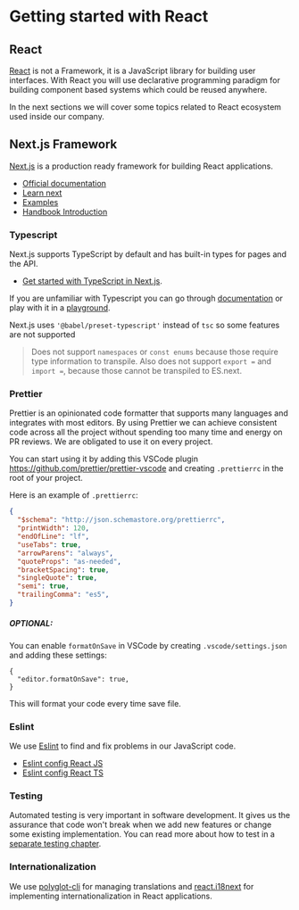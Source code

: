 # Getting started with React

## React

[React](https://reactjs.org/) is not a Framework, it is a JavaScript library for building user interfaces.
With React you will use declarative programming paradigm for building component based systems which could be reused anywhere.

In the next sections we will cover some topics related to React ecosystem used inside our company.

## Next.js Framework

[Next.js](https://nextjs.org/) is a production ready framework for building React applications.

- [Official documentation](https://nextjs.org/docs/getting-started)
- [Learn next](https://nextjs.org/learn/basics/create-nextjs-app)
- [Examples](https://github.com/vercel/next.js/tree/canary/examples)
- [Handbook Introduction](/handbook/books/frontend/react/next/introduction)

### Typescript

Next.js supports TypeScript by default and has built-in types for pages and the API.
- [Get started with TypeScript in Next.js](https://nextjs.org/docs/basic-features/typescript).


If you are unfamiliar with Typescript you can go through [documentation](https://www.typescriptlang.org/docs/home.html) or play with it in a [playground](https://www.typescriptlang.org/play/index.html).

Next.js uses `'@babel/preset-typescript'` instead of `tsc` so some features are not supported

> Does not support `namespaces` or `const enums` because those require type information to transpile. Also does not support `export =` and `import =`, because those cannot be transpiled to ES.next.

### Prettier

Prettier is an opinionated code formatter that supports many languages
and integrates with most editors. By using Prettier we can achieve consistent code across all the project without spending too many time and energy on PR reviews.
We are obligated to use it on every project.

You can start using it by adding this VSCode plugin https://github.com/prettier/prettier-vscode and creating `.prettierrc` in the root of your project.

Here is an example of `.prettierrc`:
```json
{
  "$schema": "http://json.schemastore.org/prettierrc",
  "printWidth": 120,
  "endOfLine": "lf",
  "useTabs": true,
  "arrowParens": "always",
  "quoteProps": "as-needed",
  "bracketSpacing": true,
  "singleQuote": true,
  "semi": true,
  "trailingComma": "es5",
}
```
##### OPTIONAL:
You can enable `formatOnSave` in VSCode by creating `.vscode/settings.json` and adding these settings:
```
{
  "editor.formatOnSave": true,
}
```
This will format your code every time save file.

### Eslint

We use [Eslint](https://eslint.org/) to find and fix problems in our JavaScript code.

- [Eslint config React JS](https://www.npmjs.com/package/@infinumjs/eslint-config-react-js)
- [Eslint config React TS](https://www.npmjs.com/package/@infinumjs/eslint-config-react-ts)

### Testing

Automated testing is very important in software development. It gives us the assurance that code won't break when we add new features or change some existing implementation. You can read more about how to test in a [separate testing chapter](https://handbook.infinum.co/books/frontend/React/Testing%20best%20practices).

### Internationalization

We use [polyglot-cli](https://www.npmjs.com/package/polyglot-cli) for managing translations and [react.i18next](https://react.i18next.com/) for implementing internationalization in React applications.
